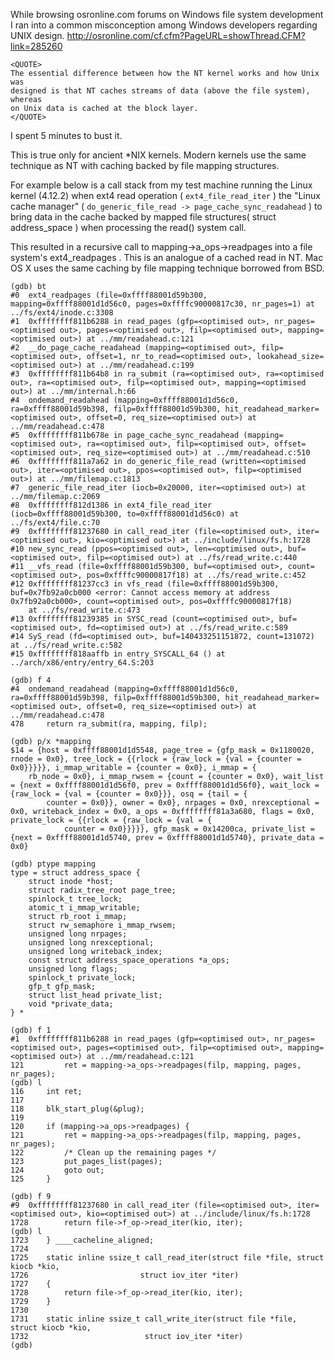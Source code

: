While browsing osronline.com forums on Windows file system development I ran into a common misconception among Windows developers regarding UNIX design. http://osronline.com/cf.cfm?PageURL=showThread.CFM?link=285260

```
<QUOTE>
The essential difference between how the NT kernel works and how Unix was
designed is that NT caches streams of data (above the file system), whereas
on Unix data is cached at the block layer.
</QUOTE>
```

I spent 5 minutes to bust it.

This is true only for ancient *NIX kernels. Modern kernels use the same technique as NT with caching backed by file mapping structures. 

For example below is a call stack from my test machine running the Linux kernel (4.12.2) when ext4 read operation ( ```ext4_file_read_iter``` )  the "Linux cache manager" ( ```do_generic_file_read -> page_cache_sync_readahead``` ) to bring data in the cache backed by mapped file structures( struct address_space ) when processing the read() system call. 

This resulted in a recursive call to mapping->a_ops->readpages into a file system's ext4_readpages . This is an analogue of a cached read in NT.  Mac OS X uses the same caching by file mapping technique borrowed from BSD.

```
(gdb) bt
#0  ext4_readpages (file=0xffff88001d59b300, mapping=0xffff88001d1d56c0, pages=0xffffc90000817c30, nr_pages=1) at ../fs/ext4/inode.c:3308
#1  0xffffffff811b6288 in read_pages (gfp=<optimised out>, nr_pages=<optimised out>, pages=<optimised out>, filp=<optimised out>, mapping=<optimised out>) at ../mm/readahead.c:121
#2  __do_page_cache_readahead (mapping=<optimised out>, filp=<optimised out>, offset=1, nr_to_read=<optimised out>, lookahead_size=<optimised out>) at ../mm/readahead.c:199
#3  0xffffffff811b64b8 in ra_submit (ra=<optimised out>, ra=<optimised out>, ra=<optimised out>, filp=<optimised out>, mapping=<optimised out>) at ../mm/internal.h:66
#4  ondemand_readahead (mapping=0xffff88001d1d56c0, ra=0xffff88001d59b398, filp=0xffff88001d59b300, hit_readahead_marker=<optimised out>, offset=0, req_size=<optimised out>) at ../mm/readahead.c:478
#5  0xffffffff811b678e in page_cache_sync_readahead (mapping=<optimised out>, ra=<optimised out>, filp=<optimised out>, offset=<optimised out>, req_size=<optimised out>) at ../mm/readahead.c:510
#6  0xffffffff811a7a62 in do_generic_file_read (written=<optimised out>, iter=<optimised out>, ppos=<optimised out>, filp=<optimised out>) at ../mm/filemap.c:1813
#7  generic_file_read_iter (iocb=0x20000, iter=<optimised out>) at ../mm/filemap.c:2069
#8  0xffffffff812d1386 in ext4_file_read_iter (iocb=0xffff88001d59b300, to=0xffff88001d1d56c0) at ../fs/ext4/file.c:70
#9  0xffffffff81237680 in call_read_iter (file=<optimised out>, iter=<optimised out>, kio=<optimised out>) at ../include/linux/fs.h:1728
#10 new_sync_read (ppos=<optimised out>, len=<optimised out>, buf=<optimised out>, filp=<optimised out>) at ../fs/read_write.c:440
#11 __vfs_read (file=0xffff88001d59b300, buf=<optimised out>, count=<optimised out>, pos=0xffffc90000817f18) at ../fs/read_write.c:452
#12 0xffffffff81237cc3 in vfs_read (file=0xffff88001d59b300, buf=0x7fb92a0cb000 <error: Cannot access memory at address 0x7fb92a0cb000>, count=<optimised out>, pos=0xffffc90000817f18)
    at ../fs/read_write.c:473
#13 0xffffffff81239385 in SYSC_read (count=<optimised out>, buf=<optimised out>, fd=<optimised out>) at ../fs/read_write.c:589
#14 SyS_read (fd=<optimised out>, buf=140433251151872, count=131072) at ../fs/read_write.c:582
#15 0xffffffff818aaffb in entry_SYSCALL_64 () at ../arch/x86/entry/entry_64.S:203

```

```
(gdb) f 4
#4  ondemand_readahead (mapping=0xffff88001d1d56c0, ra=0xffff88001d59b398, filp=0xffff88001d59b300, hit_readahead_marker=<optimised out>, offset=0, req_size=<optimised out>) at ../mm/readahead.c:478
478		return ra_submit(ra, mapping, filp);

(gdb) p/x *mapping
$14 = {host = 0xffff88001d1d5548, page_tree = {gfp_mask = 0x1180020, rnode = 0x0}, tree_lock = {{rlock = {raw_lock = {val = {counter = 0x0}}}}}, i_mmap_writable = {counter = 0x0}, i_mmap = {
    rb_node = 0x0}, i_mmap_rwsem = {count = {counter = 0x0}, wait_list = {next = 0xffff88001d1d56f0, prev = 0xffff88001d1d56f0}, wait_lock = {raw_lock = {val = {counter = 0x0}}}, osq = {tail = {
        counter = 0x0}}, owner = 0x0}, nrpages = 0x0, nrexceptional = 0x0, writeback_index = 0x0, a_ops = 0xffffffff81a3a680, flags = 0x0, private_lock = {{rlock = {raw_lock = {val = {
            counter = 0x0}}}}}, gfp_mask = 0x14200ca, private_list = {next = 0xffff88001d1d5740, prev = 0xffff88001d1d5740}, private_data = 0x0}
            
(gdb) ptype mapping
type = struct address_space {
    struct inode *host;
    struct radix_tree_root page_tree;
    spinlock_t tree_lock;
    atomic_t i_mmap_writable;
    struct rb_root i_mmap;
    struct rw_semaphore i_mmap_rwsem;
    unsigned long nrpages;
    unsigned long nrexceptional;
    unsigned long writeback_index;
    const struct address_space_operations *a_ops;
    unsigned long flags;
    spinlock_t private_lock;
    gfp_t gfp_mask;
    struct list_head private_list;
    void *private_data;
} *

(gdb) f 1
#1  0xffffffff811b6288 in read_pages (gfp=<optimised out>, nr_pages=<optimised out>, pages=<optimised out>, filp=<optimised out>, mapping=<optimised out>) at ../mm/readahead.c:121
121			ret = mapping->a_ops->readpages(filp, mapping, pages, nr_pages);
(gdb) l
116		int ret;
117	
118		blk_start_plug(&plug);
119	
120		if (mapping->a_ops->readpages) {
121			ret = mapping->a_ops->readpages(filp, mapping, pages, nr_pages);
122			/* Clean up the remaining pages */
123			put_pages_list(pages);
124			goto out;
125		}

(gdb) f 9
#9  0xffffffff81237680 in call_read_iter (file=<optimised out>, iter=<optimised out>, kio=<optimised out>) at ../include/linux/fs.h:1728
1728		return file->f_op->read_iter(kio, iter);
(gdb) l
1723	} ____cacheline_aligned;
1724	
1725	static inline ssize_t call_read_iter(struct file *file, struct kiocb *kio,
1726					     struct iov_iter *iter)
1727	{
1728		return file->f_op->read_iter(kio, iter);
1729	}
1730	
1731	static inline ssize_t call_write_iter(struct file *file, struct kiocb *kio,
1732					      struct iov_iter *iter)
(gdb) 

```
